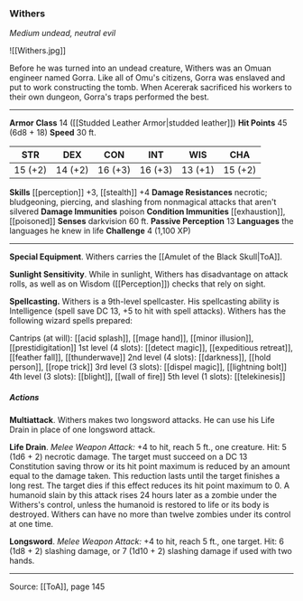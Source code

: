 ### Withers
_Medium undead, neutral evil_

![[Withers.jpg]]

Before he was turned into an undead creature, Withers was an Omuan engineer named Gorra. Like all of Omu's citizens, Gorra was enslaved and put to work constructing the tomb. When Acererak sacrificed his workers to their own dungeon, Gorra's traps performed the best.






---

**Armor Class** 14 ([[Studded Leather Armor|studded leather]])
**Hit Points** 45 (6d8 + 18)
**Speed** 30 ft.

| STR     | DEX     | CON     | INT     | WIS     | CHA     |
|---------|---------|---------|---------|---------|---------|
| 15 (+2) | 14 (+2) | 16 (+3) | 16 (+3) | 13 (+1) | 15 (+2) |

**Skills** [[perception]] +3, [[stealth]] +4
**Damage Resistances** necrotic; bludgeoning, piercing, and slashing from nonmagical attacks that aren't silvered
**Damage Immunities** poison
**Condition Immunities** [[exhaustion]], [[poisoned]]
**Senses** darkvision 60 ft.
**Passive Perception** 13
**Languages** the languages he knew in life
**Challenge** 4 (1,100 XP)

---

**Special Equipment**. Withers carries the [[Amulet of the Black Skull|ToA]].

**Sunlight Sensitivity**. While in sunlight, Withers has disadvantage on attack rolls, as well as on Wisdom ([[Perception]]) checks that rely on sight.

**Spellcasting.** Withers is a 9th-level spellcaster. His spellcasting ability is Intelligence (spell save DC 13, +5 to hit with spell attacks). Withers has the following wizard spells prepared:

Cantrips (at will): [[acid splash]], [[mage hand]], [[minor illusion]], [[prestidigitation]]
1st level (4 slots): [[detect magic]], [[expeditious retreat]], [[feather fall]], [[thunderwave]]
2nd level (4 slots): [[darkness]], [[hold person]], [[rope trick]]
3rd level (3 slots): [[dispel magic]], [[lightning bolt]]
4th level (3 slots): [[blight]], [[wall of fire]]
5th level (1 slots): [[telekinesis]]

##### Actions
**Multiattack**. Withers makes two longsword attacks. He can use his Life Drain in place of one longsword attack.

**Life Drain**. _Melee Weapon Attack:_ +4 to hit, reach 5 ft., one creature. Hit: 5 (1d6 + 2) necrotic damage. The target must succeed on a DC 13 Constitution saving throw or its hit point maximum is reduced by an amount equal to the damage taken. This reduction lasts until the target finishes a long rest. The target dies if this effect reduces its hit point maximum to 0. A humanoid slain by this attack rises 24 hours later as a zombie under the Withers's control, unless the humanoid is restored to life or its body is destroyed. Withers can have no more than twelve zombies under its control at one time.

**Longsword**. _Melee Weapon Attack:_ +4 to hit, reach 5 ft., one target. Hit: 6 (1d8 + 2) slashing damage, or 7 (1d10 + 2) slashing damage if used with two hands.


---

Source: [[ToA]], page 145